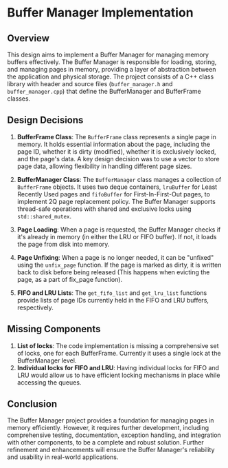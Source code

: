 # Buffer Manager Implementation

## Overview

This design aims to implement a Buffer Manager for managing memory buffers effectively. The Buffer Manager is responsible for loading, storing, and managing pages in memory, providing a layer of abstraction between the application and physical storage. The project consists of a C++ class library with header and source files (`buffer_manager.h` and `buffer_manager.cpp`) that define the BufferManager and BufferFrame classes.

## Design Decisions

1. **BufferFrame Class**: The `BufferFrame` class represents a single page in memory. It holds essential information about the page, including the page ID, whether it is dirty (modified), whether it is exclusively locked, and the page's data. A key design decision was to use a vector to store page data, allowing flexibility in handling different page sizes.

2. **BufferManager Class**: The `BufferManager` class manages a collection of `BufferFrame` objects. It uses two deque containers, `lruBuffer` for Least Recently Used pages and `fifoBuffer` for First-In-First-Out pages, to implement 2Q page replacement policy. The Buffer Manager supports thread-safe operations with shared and exclusive locks using `std::shared_mutex`.

3. **Page Loading**: When a page is requested, the Buffer Manager checks if it's already in memory (in either the LRU or FIFO buffer). If not, it loads the page from disk into memory.

4. **Page Unfixing**: When a page is no longer needed, it can be "unfixed" using the `unfix_page` function. If the page is marked as dirty, it is written back to disk before being released (This happens when evicting the page, as a part of fix_page function).

5. **FIFO and LRU Lists**: The `get_fifo_list` and `get_lru_list` functions provide lists of page IDs currently held in the FIFO and LRU buffers, respectively.

## Missing Components

1. **List of locks**: The code implementation is missing a comprehensive set of locks, one for each BufferFrame. Currently it uses a single lock at the BufferManager level.
2. **Individual locks for FIFO and LRU**: Having individual locks for FIFO and LRU would allow us to have efficient locking mechanisms in place while accessing the queues.


## Conclusion

The Buffer Manager project provides a foundation for managing pages in memory efficiently. However, it requires further development, including comprehensive testing, documentation, exception handling, and integration with other components, to be a complete and robust solution. Further refinement and enhancements will ensure the Buffer Manager's reliability and usability in real-world applications.